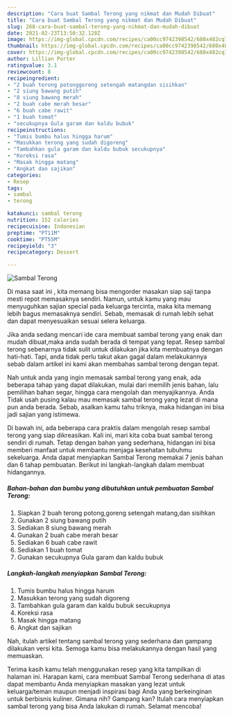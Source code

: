 ```yaml
---
description: "Cara buat Sambal Terong yang nikmat dan Mudah Dibuat"
title: "Cara buat Sambal Terong yang nikmat dan Mudah Dibuat"
slug: 268-cara-buat-sambal-terong-yang-nikmat-dan-mudah-dibuat
date: 2021-02-23T13:50:32.128Z
image: https://img-global.cpcdn.com/recipes/ca00cc9742398542/680x482cq70/sambal-terong-foto-resep-utama.jpg
thumbnail: https://img-global.cpcdn.com/recipes/ca00cc9742398542/680x482cq70/sambal-terong-foto-resep-utama.jpg
cover: https://img-global.cpcdn.com/recipes/ca00cc9742398542/680x482cq70/sambal-terong-foto-resep-utama.jpg
author: Lillian Porter
ratingvalue: 3.1
reviewcount: 8
recipeingredient:
- "2 buah terong potonggoreng setengah matangdan sisihkan"
- "2 siung bawang putih"
- "8 siung bawang merah"
- "2 buah cabe merah besar"
- "6 buah cabe rawit"
- "1 buah tomat"
- "secukupnya Gula garam dan kaldu bubuk"
recipeinstructions:
- "Tumis bumbu halus hingga harum"
- "Masukkan terong yang sudah digoreng"
- "Tambahkan gula garam dan kaldu bubuk secukupnya"
- "Koreksi rasa"
- "Masak hingga matang"
- "Angkat dan sajikan"
categories:
- Resep
tags:
- sambal
- terong

katakunci: sambal terong 
nutrition: 152 calories
recipecuisine: Indonesian
preptime: "PT11M"
cooktime: "PT55M"
recipeyield: "3"
recipecategory: Dessert

---
```



![Sambal Terong](https://img-global.cpcdn.com/recipes/ca00cc9742398542/680x482cq70/sambal-terong-foto-resep-utama.jpg)

Di masa  saat ini , kita memang bisa mengorder masakan siap saji tanpa mesti repot memasaknya sendiri. Namun, untuk kamu yang mau menyuguhkan sajian special pada keluarga tercinta, maka kita memang lebih bagus memasaknya sendiri. Sebab, memasak di rumah lebih sehat dan dapat menyesuaikan sesuai selera keluarga.

Jika anda sedang mencari ide cara membuat sambal terong yang enak dan mudah dibuat,maka anda sudah berada di tempat yang tepat. Resep sambal terong  sebenarnya tidak sulit untuk dilakukan jika kita membuatnya dengan hati-hati. Tapi, anda tidak perlu takut akan gagal dalam melakukannya 
sebab dalam artikel ini kami akan membahas sambal terong dengan tepat.  



Nah untuk anda yang ingin memasak sambal terong yang enak, ada beberapa tahap yang dapat dilakukan, mulai dari memilih jenis bahan, lalu pemilihan bahan segar, hingga cara mengolah dan menyajikannya. Anda Tidak usah pusing kalau mau memasak sambal terong yang lezat di mana pun anda berada. Sebab, asalkan kamu  tahu triknya, maka hidangan ini bisa jadi sajian yang istimewa.

Di bawah ini, ada beberapa cara praktis  dalam mengolah resep sambal terong yang siap dikreasikan. Kali ini, mari kita coba buat sambal terong sendiri di rumah. Tetap dengan bahan yang sederhana, hidangan ini bisa memberi manfaat untuk membantu menjaga kesehatan tubuhmu sekeluarga. Anda dapat menyiapkan Sambal Terong memakai 7 jenis bahan dan 6 tahap pembuatan. Berikut ini langkah-langkah dalam membuat hidangannya.

<!--inarticleads1-->

##### Bahan-bahan dan bumbu yang dibutuhkan untuk pembuatan Sambal Terong:

1. Siapkan 2 buah terong potong,goreng setengah matang,dan sisihkan
1. Gunakan 2 siung bawang putih
1. Sediakan 8 siung bawang merah
1. Gunakan 2 buah cabe merah besar
1. Sediakan 6 buah cabe rawit
1. Sediakan 1 buah tomat
1. Gunakan secukupnya Gula garam dan kaldu bubuk




<!--inarticleads2-->

##### Langkah-langkah menyiapkan Sambal Terong:

1. Tumis bumbu halus hingga harum
1. Masukkan terong yang sudah digoreng
1. Tambahkan gula garam dan kaldu bubuk secukupnya
1. Koreksi rasa
1. Masak hingga matang
1. Angkat dan sajikan




Nah, itulah artikel tentang  sambal terong  yang sederhana dan gampang dilakukan versi kita. Semoga kamu bisa melakukannya dengan hasil yang memuaskan. 

Terima kasih kamu telah menggunakan resep yang kita tampilkan di halaman ini. Harapan kami, cara membuat  Sambal Terong sederhana di atas dapat membantu Anda menyiapkan masakan yang lezat untuk keluarga/teman maupun menjadi inspirasi bagi Anda yang berkeinginan untuk berbisnis kuliner. Gimana nih? Gampang kan? Itulah cara menyiapkan sambal terong yang bisa Anda lakukan di rumah. Selamat mencoba!

